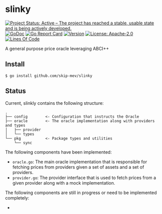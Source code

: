 # slinky

<!-- markdownlint-disable MD013 -->
<!-- markdownlint-disable MD041 -->
[![Project Status: Active – The project has reached a stable, usable state and is being actively developed.](https://www.repostatus.org/badges/latest/active.svg)](https://www.repostatus.org/#wip)
[![GoDoc](https://img.shields.io/badge/godoc-reference-blue?style=flat-square&logo=go)](https://godoc.org/github.com/skip-mev/slinky)
[![Go Report Card](https://goreportcard.com/badge/github.com/skip-mev/slinky?style=flat-square)](https://goreportcard.com/report/github.com/skip-mev/slinky)
[![Version](https://img.shields.io/github/tag/skip-mev/slinky.svg?style=flat-square)](https://github.com/skip-mev/slinky/releases/latest)
[![License: Apache-2.0](https://img.shields.io/github/license/skip-mev/slinky.svg?style=flat-square)](https://github.com/skip-mev/slinky/blob/main/LICENSE)
[![Lines Of Code](https://img.shields.io/tokei/lines/github/skip-mev/slinky?style=flat-square)](https://github.com/skip-mev/slinky)

A general purpose price oracle leveraging ABCI++

## Install

```shell
$ go install github.com/skip-mev/slinky
```

## Status

Current, slinkly contains the following structure:

```text
.
├── config        <- Configuration that instructs the Oracle
├── oracle        <- The oracle implementation along with providers and types
│   ├── provider
│   └── types
└── pkg           <- Package types and utilities
    └── sync
```

The following components have been implemented:

* `oracle.go`: The main oracle implementation that is responsible for fetching prices
  from providers given a set of assets and a set of providers.
* `provider.go`: The provider interface that is used to fetch prices from a given
  provider along with a mock implementation.

The following components are still in progress or need to be implemented completely:

* 
